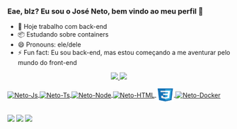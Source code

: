 ### Eae, blz? Eu sou o José Neto, bem vindo ao meu perfil 🤙

- 🔭 Hoje trabalho com back-end
- 📦 Estudando sobre containers
- 😄 Pronouns: ele/dele
- ⚡ Fun fact: Eu sou back-end, mas estou começando a me aventurar pelo mundo do front-end

<div align="center">
  <a href="https://github.com/J-Neto">
  <img height="180em" src="https://github-readme-stats.vercel.app/api?username=J-Neto&show_icons=true&theme=tokyonight&include_all_commits=true&count_private=true"/>
  <img height="180em" src="https://github-readme-stats.vercel.app/api/top-langs/?username=J-Neto&layout=compact&langs_count=7&theme=tokyonight"/>
</div>
<div style="display: inline_block"><br>
  <img align="center" alt="Neto-Js" height="30" width="40" src="https://cdn.jsdelivr.net/gh/devicons/devicon/icons/javascript/javascript-plain.svg">
  <img align="center" alt="Neto-Ts" height="30" width="40" src="https://cdn.jsdelivr.net/gh/devicons/devicon/icons/typescript/typescript-plain.svg">
  <img align="center" alt="Neto-Node" height="30" width="40" src="https://cdn.jsdelivr.net/gh/devicons/devicon/icons/nodejs/nodejs-original.svg">  
  <img align="center" alt="Neto-HTML" height="30" width="40" src="https://cdn.jsdelivr.net/gh/devicons/devicon/icons/html5/html5-original.svg">  
  <img align="center" alt="Neto-CSS" height="30" width="40" src="https://raw.githubusercontent.com/devicons/devicon/master/icons/css3/css3-original.svg">
  <img align="center" alt="Neto-Docker" height="30" width="40" src="https://cdn.jsdelivr.net/gh/devicons/devicon/icons/docker/docker-original.svg">                     
</div>

## 

<div> 
  <a href="https://www.instagram.com/neto._ribeiro" target="_blank"><img src="https://img.shields.io/badge/-Instagram-%23E4405F?style=for-the-badge&logo=instagram&logoColor=white" target="_blank"></a>
  <a href="https://www.linkedin.com/in/josé-neto-299920152" target="_blank"><img src="https://img.shields.io/badge/-LinkedIn-%230077B5?style=for-the-badge&logo=linkedin&logoColor=white" target="_blank"></a> 
  <a href="https://www.twitch.tv/netoso_44" target="_blank"><img src="https://img.shields.io/badge/Twitch-9146FF?style=for-the-badge&logo=twitch&logoColor=white" target="_blank"></a> 
</div>
